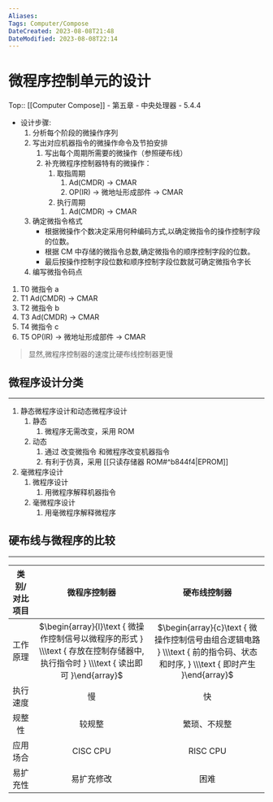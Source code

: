 ```yaml
---
Aliases: 
Tags: Computer/Compose 
DateCreated: 2023-08-08T21:48
DateModified: 2023-08-08T22:14
---
```

# 微程序控制单元的设计

Top:: [[Computer Compose]] - 第五章 - 中央处理器 - 5.4.4

- 设计步骤:
	1. 分析每个阶段的微操作序列
	2. 写出对应机器指令的微操作命令及节拍安排
		1. 写出每个周期所需要的微操作（参照硬布线）
		2. 补充微程序控制器特有的微操作：
			1. 取指周期
				1. Ad(CMDR) -> CMAR
				2. OP(IR) -> 微地址形成部件 -> CMAR
			2. 执行周期
				1. Ad(CMDR) -> CMAR
	3. 确定微指令格式
		- 根据微操作个数决定采用何种编码方式,以确定微指令的操作控制字段的位数。
		- 根据 CM 中存储的微指令总数,确定微指令的顺序控制字段的位数。
		- 最后按操作控制字段位数和顺序控制字段位数就可确定微指令字长
	4. 编写微指令码点

1. T0 微指令 a
2. T1 Ad(CMDR) -> CMAR
3. T2 微指令 b
4. T3 Ad(CMDR) -> CMAR
5. T4 微指令 c
6. T5 OP(IR) -> 微地址形成部件 -> CMAR

> 显然,微程序控制器的速度比硬布线控制器更慢

## 微程序设计分类
---
1. 静态微程序设计和动态微程序设计
	1. 静态
		1. 微程序无需改变，采用 ROM
	2. 动态
		1. 通过 改变微指令 和微程序改变机器指令
		2. 有利于仿真，采用 [[只读存储器 ROM#^b844f4|EPROM]]
2. 毫微程序设计
	1. 微程序设计
		1. 用微程序解释机器指令
	2. 毫微程序设计
		1. 用毫微程序解释微程序
  
## 硬布线与微程序的比较
---

| 类别/对比项目 | 微程序控制器 | 硬布线控制器 |
| :---: | :---: | :---: |
| 工作原理 | $\begin{array}{l}\text { 微操作控制信号以微程序的形式 } \\\text { 存放在控制存储器中, 执行指令时 } \\\text { 读出即可 }\end{array}$ | $\begin{array}{c}\text { 微操作控制信号由组合逻辑电路 } \\\text { 前的指令码、状态和时序, } \\\text { 即时产生 }\end{array}$ |
| 执行速度 | 慢 | 快 |
| 规整性 | 较规整 |  繁琐、不规整|
| 应用场合 | CISC CPU  | RISC CPU |
| 易扩充性 | 易扩充修改 | 困难 |

